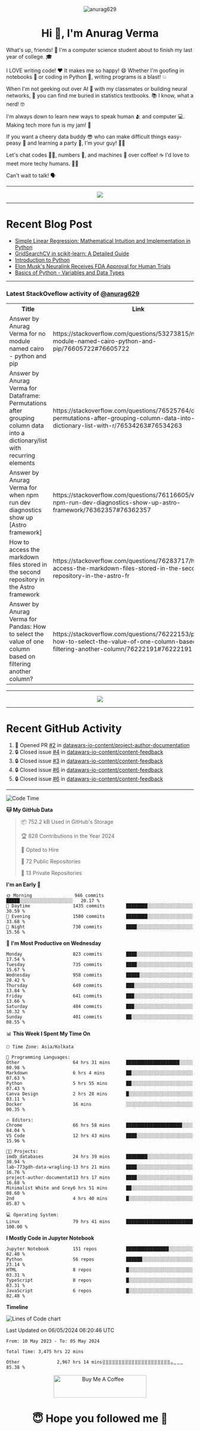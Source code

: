 

<p align="center"> <img src="https://komarev.com/ghpvc/?username=anurag629&label=Profile%20views&color=0e75b6&style=flat" alt="anurag629" /> </p>

<h1 align="center">Hi 👋, I'm Anurag Verma</h1>

What's up, friends! 👋 I'm a computer science student about to finish my last year of college. 🎓

I LOVE writing code! ❤️ It makes me so happy! 😄 Whether I'm goofing in notebooks 📓 or coding in Python 🐍, writing programs is a blast! 💥

When I'm not geeking out over AI 🤖 with my classmates or building neural networks, 🧠 you can find me buried in statistics textbooks. 📚 I know, what a nerd! 🤓

I'm always down to learn new ways to speak human 🫂 and computer 💻. Making tech more fun is my jam! 🍇

If you want a cheery data buddy 😎 who can make difficult things easy-peasy 🥝 and learning a party 🎉, I'm your guy! 🙋‍♂️

Let's chat codes 👨‍💻, numbers 🧮, and machines 🤖 over coffee! ☕ I'd love to meet more techy humans. 💁‍♂️

Can't wait to talk! 🗣️

---

<p align="center">
  <img src="https://spotify-github-profile.vercel.app/api/view.svg?uid=mwvywke3fo2gajpenodnmobfh&cover_image=true&theme=default&show_offline=false&background_color=121212&interchange=false&bar_color=53b14f&bar_color_cover=true">
</p>

---

# Recent Blog Post

<!-- BLOG-POST-LIST:START -->
- [Simple Linear Regression: Mathematical Intuition and Implementation in Python](https://codercops.tech/blog/machine-learning-algorithms/simple-linear-regression-mathematical-intuation)
- [GridSearchCV in scikit-learn: A Detailed Guide](https://codercops.tech/blog/gridsearchcv-in-scikit-learn-a-detailed-guide)
- [Introduction to Python](https://codercops.tech/blog/python-tutorial/introduction-to-python)
- [Elon Musk&#39;s Neuralink Receives FDA Approval for Human Trials](https://codercops.tech/blog/elon-musks-neuralink-receives-fda-approval-for-human-trials)
- [Basics of Python - Variables and Data Types](https://codercops.tech/blog/python-basics-of-python-variables-and-data-types)
<!-- BLOG-POST-LIST:END -->

---

### Latest StackOveflow activity of [@anurag629](https://github.com/anurag629)
<table>
  <tr><th>Title</th><th>Link</th></tr>
  <!-- STACKOVERFLOW:START --><tr><td>Answer by Anurag Verma for no module named cairo - python and pip</td><td>https://stackoverflow.com/questions/53273815/no-module-named-cairo-python-and-pip/76605722#76605722</td></tr><tr><td>Answer by Anurag Verma for Dataframe: Permutations after grouping column data into a dictionary/list with recurring elements</td><td>https://stackoverflow.com/questions/76525764/dataframe-permutations-after-grouping-column-data-into-a-dictionary-list-with-r/76534263#76534263</td></tr><tr><td>Answer by Anurag Verma for when npm run dev diagnostics show up [Astro framework]</td><td>https://stackoverflow.com/questions/76116605/when-npm-run-dev-diagnostics-show-up-astro-framework/76362357#76362357</td></tr><tr><td>How to access the markdown files stored in the second repository in the Astro framework</td><td>https://stackoverflow.com/questions/76283717/how-to-access-the-markdown-files-stored-in-the-second-repository-in-the-astro-fr</td></tr><tr><td>Answer by Anurag Verma for Pandas: How to select the value of one column based on filtering another column?</td><td>https://stackoverflow.com/questions/76222153/pandas-how-to-select-the-value-of-one-column-based-on-filtering-another-column/76222191#76222191</td></tr><!-- STACKOVERFLOW:END -->
</table>

---

<p align="center">
  <img alig src="https://github-profile-trophy.vercel.app/?username=anurag629&theme=onedark&column=-1" />
</p>

---

# Recent GitHub Activity
<!--START_SECTION:activity-->
1. 💪 Opened PR [#2](https://github.com/datawars-io-content/project-author-documentation/pull/2) in [datawars-io-content/project-author-documentation](https://github.com/datawars-io-content/project-author-documentation)
2. 🔒 Closed issue [#4](https://github.com/datawars-io-content/content-feedback/issues/4) in [datawars-io-content/content-feedback](https://github.com/datawars-io-content/content-feedback)
3. 🔒 Closed issue [#3](https://github.com/datawars-io-content/content-feedback/issues/3) in [datawars-io-content/content-feedback](https://github.com/datawars-io-content/content-feedback)
4. 🔒 Closed issue [#6](https://github.com/datawars-io-content/content-feedback/issues/6) in [datawars-io-content/content-feedback](https://github.com/datawars-io-content/content-feedback)
5. 🔒 Closed issue [#6](https://github.com/datawars-io-content/content-feedback/issues/6) in [datawars-io-content/content-feedback](https://github.com/datawars-io-content/content-feedback)
<!--END_SECTION:activity-->

---

<!--START_SECTION:waka-->
![Code Time](http://img.shields.io/badge/Code%20Time-3%2C480%20hrs%204%20mins-blue)

**🐱 My GitHub Data** 

> 📦 752.2 kB Used in GitHub's Storage 
 > 
> 🏆 828 Contributions in the Year 2024
 > 
> 💼 Opted to Hire
 > 
> 📜 72 Public Repositories 
 > 
> 🔑 13 Private Repositories 
 > 
**I'm an Early 🐤** 

```text
🌞 Morning                946 commits         █████░░░░░░░░░░░░░░░░░░░░   20.17 % 
🌆 Daytime                1435 commits        ████████░░░░░░░░░░░░░░░░░   30.59 % 
🌃 Evening                1580 commits        ████████░░░░░░░░░░░░░░░░░   33.68 % 
🌙 Night                  730 commits         ████░░░░░░░░░░░░░░░░░░░░░   15.56 % 
```
📅 **I'm Most Productive on Wednesday** 

```text
Monday                   823 commits         ████░░░░░░░░░░░░░░░░░░░░░   17.54 % 
Tuesday                  735 commits         ████░░░░░░░░░░░░░░░░░░░░░   15.67 % 
Wednesday                958 commits         █████░░░░░░░░░░░░░░░░░░░░   20.42 % 
Thursday                 649 commits         ███░░░░░░░░░░░░░░░░░░░░░░   13.84 % 
Friday                   641 commits         ███░░░░░░░░░░░░░░░░░░░░░░   13.66 % 
Saturday                 484 commits         ███░░░░░░░░░░░░░░░░░░░░░░   10.32 % 
Sunday                   401 commits         ██░░░░░░░░░░░░░░░░░░░░░░░   08.55 % 
```


📊 **This Week I Spent My Time On** 

```text
🕑︎ Time Zone: Asia/Kolkata

💬 Programming Languages: 
Other                    64 hrs 31 mins      ████████████████████░░░░░   80.98 % 
Markdown                 6 hrs 4 mins        ██░░░░░░░░░░░░░░░░░░░░░░░   07.63 % 
Python                   5 hrs 55 mins       ██░░░░░░░░░░░░░░░░░░░░░░░   07.43 % 
Canva Design             2 hrs 28 mins       █░░░░░░░░░░░░░░░░░░░░░░░░   03.11 % 
Docker                   16 mins             ░░░░░░░░░░░░░░░░░░░░░░░░░   00.35 % 

🔥 Editors: 
Chrome                   66 hrs 58 mins      █████████████████████░░░░   84.04 % 
VS Code                  12 hrs 43 mins      ████░░░░░░░░░░░░░░░░░░░░░   15.96 % 

🐱‍💻 Projects: 
imdb_databases           24 hrs 39 mins      ████████░░░░░░░░░░░░░░░░░   30.94 % 
lab-773gdh-data-wragling-13 hrs 21 mins      ████░░░░░░░░░░░░░░░░░░░░░   16.76 % 
project-author-documentat13 hrs 17 mins      ████░░░░░░░░░░░░░░░░░░░░░   16.68 % 
Minimalist White and Grey6 hrs 51 mins       ██░░░░░░░░░░░░░░░░░░░░░░░   08.60 % 
2nd                      4 hrs 40 mins       █░░░░░░░░░░░░░░░░░░░░░░░░   05.87 % 

💻 Operating System: 
Linux                    79 hrs 41 mins      █████████████████████████   100.00 % 
```

**I Mostly Code in Jupyter Notebook** 

```text
Jupyter Notebook         151 repos           ████████████████░░░░░░░░░   62.40 % 
Python                   56 repos            ██████░░░░░░░░░░░░░░░░░░░   23.14 % 
HTML                     8 repos             █░░░░░░░░░░░░░░░░░░░░░░░░   03.31 % 
TypeScript               8 repos             █░░░░░░░░░░░░░░░░░░░░░░░░   03.31 % 
JavaScript               6 repos             █░░░░░░░░░░░░░░░░░░░░░░░░   02.48 % 
```



**Timeline**

![Lines of Code chart](https://raw.githubusercontent.com/anurag629/anurag629/main/assets/bar_graph.png)


 Last Updated on 06/05/2024 06:20:46 UTC
<!--END_SECTION:waka-->

<!--START_SECTION:waka-simple-->

```text
From: 10 May 2023 - To: 05 May 2024

Total Time: 3,475 hrs 22 mins

Other              2,967 hrs 14 mins⣿⣿⣿⣿⣿⣿⣿⣿⣿⣿⣿⣿⣿⣿⣿⣿⣿⣿⣿⣿⣿⣤⣀⣀⣀   85.38 %
```

<!--END_SECTION:waka-simple-->

<p align="center"> 
<a href="https://www.buymeacoffee.com/anurag629" target="_blank"><img src="https://cdn.buymeacoffee.com/buttons/default-orange.png" alt="Buy Me A Coffee" height="60" width="250"></a>
</p>


<h1 align="center"> 😇 Hope you followed me 🥰  </h1>
